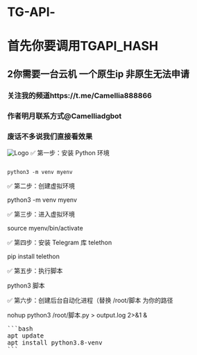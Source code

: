 # TG-APl-
# 首先你要调用TGAPl_HASH
## 2你需要一台云机 一个原生ip 非原生无法申请
### 关注我的频道https://t.me/Camellia888866
### 作者明月联系方式@Camelliadgbot

### 废话不多说我们直接看效果
![Logo](https://pic1.imgdb.cn/item/682792f058cb8da5c8f7866f.jpg)
✅ 第一步：安装 Python 环境

<pre><code>
python3 -m venv myenv
</code></pre>


✅ 第二步：创建虚拟环境

python3 -m venv myenv

✅ 第三步：进入虚拟环境

source myenv/bin/activate

✅ 第四步：安装 Telegram 库 telethon

pip install telethon


✅ 第五步：执行脚本

python3 脚本



✅ 第六步：创建后台自动化进程（替换 /root/脚本 为你的路径

nohup python3 /root/脚本.py > output.log 2>&1 &

<pre lang="markdown">
```bash
apt update
apt install python3.8-venv
```
</pre>
